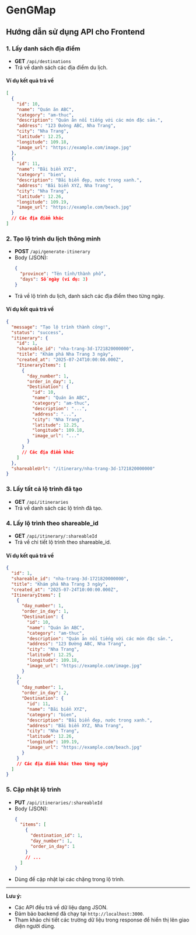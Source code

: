 # GenGMap

## Hướng dẫn sử dụng API cho Frontend

### 1. Lấy danh sách địa điểm
- **GET** `/api/destinations`
- Trả về danh sách các địa điểm du lịch.

#### Ví dụ kết quả trả về
```json
[
  {
    "id": 10,
    "name": "Quán ăn ABC",
    "category": "am-thuc",
    "description": "Quán ăn nổi tiếng với các món đặc sản.",
    "address": "123 Đường ABC, Nha Trang",
    "city": "Nha Trang",
    "latitude": 12.25,
    "longitude": 109.18,
    "image_url": "https://example.com/image.jpg"
  },
  {
    "id": 11,
    "name": "Bãi biển XYZ",
    "category": "bien",
    "description": "Bãi biển đẹp, nước trong xanh.",
    "address": "Bãi biển XYZ, Nha Trang",
    "city": "Nha Trang",
    "latitude": 12.26,
    "longitude": 109.19,
    "image_url": "https://example.com/beach.jpg"
  }
  // Các địa điểm khác
]
```

### 2. Tạo lộ trình du lịch thông minh
- **POST** `/api/generate-itinerary`
- Body (JSON):
  ```json
  {
    "province": "Tên tỉnh/thành phố",
    "days": Số ngày (ví dụ: 3)
  }
  ```
- Trả về lộ trình du lịch, danh sách các địa điểm theo từng ngày.

#### Ví dụ kết quả trả về
```json
{
  "message": "Tạo lộ trình thành công!",
  "status": "success",
  "itinerary": {
    "id": 1,
    "shareable_id": "nha-trang-3d-1721820000000",
    "title": "Khám phá Nha Trang 3 ngày",
    "created_at": "2025-07-24T10:00:00.000Z",
    "ItineraryItems": [
      {
        "day_number": 1,
        "order_in_day": 1,
        "Destination": {
          "id": 10,
          "name": "Quán ăn ABC",
          "category": "am-thuc",
          "description": "...",
          "address": "...",
          "city": "Nha Trang",
          "latitude": 12.25,
          "longitude": 109.18,
          "image_url": "..."
        }
      }
      // Các địa điểm khác
    ]
  },
  "shareableUrl": "/itinerary/nha-trang-3d-1721820000000"
}
```

### 3. Lấy tất cả lộ trình đã tạo
- **GET** `/api/itineraries`
- Trả về danh sách các lộ trình đã tạo.

### 4. Lấy lộ trình theo shareable_id
- **GET** `/api/itinerary/:shareableId`
- Trả về chi tiết lộ trình theo shareable_id.

#### Ví dụ kết quả trả về
```json
{
  "id": 1,
  "shareable_id": "nha-trang-3d-1721820000000",
  "title": "Khám phá Nha Trang 3 ngày",
  "created_at": "2025-07-24T10:00:00.000Z",
  "ItineraryItems": [
    {
      "day_number": 1,
      "order_in_day": 1,
      "Destination": {
        "id": 10,
        "name": "Quán ăn ABC",
        "category": "am-thuc",
        "description": "Quán ăn nổi tiếng với các món đặc sản.",
        "address": "123 Đường ABC, Nha Trang",
        "city": "Nha Trang",
        "latitude": 12.25,
        "longitude": 109.18,
        "image_url": "https://example.com/image.jpg"
      }
    },
    {
      "day_number": 1,
      "order_in_day": 2,
      "Destination": {
        "id": 11,
        "name": "Bãi biển XYZ",
        "category": "bien",
        "description": "Bãi biển đẹp, nước trong xanh.",
        "address": "Bãi biển XYZ, Nha Trang",
        "city": "Nha Trang",
        "latitude": 12.26,
        "longitude": 109.19,
        "image_url": "https://example.com/beach.jpg"
      }
    }
    // Các địa điểm khác theo từng ngày
  ]
}
```

### 5. Cập nhật lộ trình
- **PUT** `/api/itineraries/:shareableId`
- Body (JSON):
  ```json
  {
    "items": [
      {
        "destination_id": 1,
        "day_number": 1,
        "order_in_day": 1
      }
      // ...
    ]
  }
  ```
- Dùng để cập nhật lại các chặng trong lộ trình.

---

**Lưu ý:**  
- Các API đều trả về dữ liệu dạng JSON.
- Đảm bảo backend đã chạy tại `http://localhost:3000`.
- Tham khảo chi tiết các trường dữ liệu trong response để hiển thị lên giao diện người dùng.